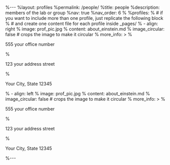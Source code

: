 %---
%layout: profiles
%permalink: /people/
%title: people
%description: members of the lab or group
%nav: true
%nav_order: 6
%
%profiles:
%  # if you want to include more than one profile, just replicate the following block
%  # and create one content file for each profile inside _pages/
%  - align: right
%    image: prof_pic.jpg
%    content: about_einstein.md
%    image_circular: false # crops the image to make it circular
%    more_info: >
%      <p>555 your office number</p>
%      <p>123 your address street</p>
%      <p>Your City, State 12345</p>
%  - align: left
%    image: prof_pic.jpg
%    content: about_einstein.md
%    image_circular: false # crops the image to make it circular
%    more_info: >
%      <p>555 your office number</p>
%      <p>123 your address street</p>
%      <p>Your City, State 12345</p>
%---